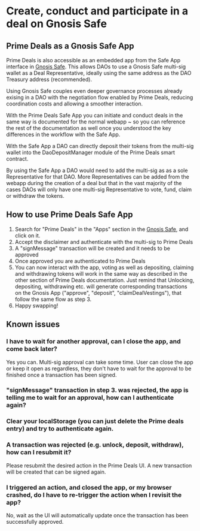 # Create, conduct and participate in a deal on Gnosis Safe

## Prime Deals as a Gnosis Safe App

Prime Deals is also accessible as an embedded app from the Safe App interface in [Gnosis Safe](https://gnosis-safe.io/). This allows DAOs to use a Gnosis Safe multi-sig wallet as a Deal Representative, ideally using the same address as the DAO Treasury address (recommended).

Using Gnosis Safe couples even deeper governance processes already exising in a DAO with the negotiation flow enabled by Prime Deals, reducing coordination costs and allowing a smoother interaction.

With the Prime Deals Safe App you can initiate and conduct deals in the same way is documented for the normal webapp ~ so you can reference the rest of the documentation as well once you understood the key differences in the workflow with the Safe App.

With the Safe App a DAO can directly deposit their tokens from the multi-sig wallet into the DaoDepositManager module of the Prime Deals smart contract.

By using the Safe App a DAO would need to add the multi-sig as as a sole Representative for that DAO. More Representatives can be added from the webapp during the creation of a deal but that in the vast majority of the cases DAOs will only have one multi-sig Representative to vote, fund, claim or withdraw the tokens.

## How to use Prime Deals Safe App
1. Search for "Prime Deals" in the "Apps" section in the [Gnosis Safe](https://gnosis-safe.io/), and click on it.
2. Accept the disclaimer and authenticate with the multi-sig to Prime Deals
3. A "signMessage" transaction will be created and it needs to be approved
4. Once approved you are authenticated to Prime Deals
5. You can now interact with the app, voting as well as depositing, claiming and withdrawing tokens will work in the same way as described in the other section of Prime Deals documentation. Just remind that Unlocking, depositing, withdrawing etc. will generate corresponding transactions on the Gnosis App ("approve", "deposit", "claimDealVestings"), that follow the same flow as step 3.
7. Happy swapping!


## Known issues
### I have to wait for another approval, can I close the app, and come back later?
Yes you can. Multi-sig approval can take some time. User can close the app or keep it open as regardless, they don't have to wait for the approval to be finished once a transaction has been signed.

### "signMessage" transaction in step 3. was rejected, the app is telling me to wait for an approval, how can I authenticate again?
### Clear your localStorage (you can just delete the Prime deals entry) and try to authenticate again.

### A transaction was rejected (e.g. unlock, deposit, withdraw), how can I resubmit it?
Please resubmit the desired action in the Prime Deals UI. A new transaction will be created that can be signed again.

### I triggered an action, and closed the app, or my browser crashed, do I have to re-trigger the action when I revisit the app?
No, wait as the UI will automatically update once the transaction has been successfully approved.

